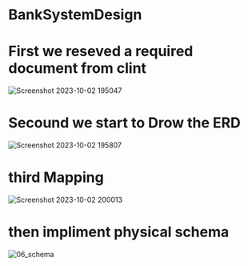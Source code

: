 # BankSystemDesign
# First we reseved a required document from clint

![Screenshot 2023-10-02 195047](https://github.com/Mario-farouk/BankSystemDesign/assets/136117708/5f74245b-ad53-4da0-9db2-c2d56b453416)
# Secound we start to Drow the ERD 
![Screenshot 2023-10-02 195807](https://github.com/Mario-farouk/BankSystemDesign/assets/136117708/72a84102-7802-4319-948a-29ec696075b1)
# third Mapping 

![Screenshot 2023-10-02 200013](https://github.com/Mario-farouk/BankSystemDesign/assets/136117708/d9793d97-801f-48ca-bf69-e582ac730665)
# then impliment physical schema   

![06_schema](https://github.com/Mario-farouk/BankSystemDesign/assets/136117708/1015bd3b-fd81-4ba4-82dc-8b822a5bcba3)

